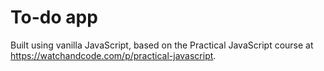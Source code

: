 # To-do app
Built using vanilla JavaScript, based on the Practical JavaScript course at https://watchandcode.com/p/practical-javascript.

